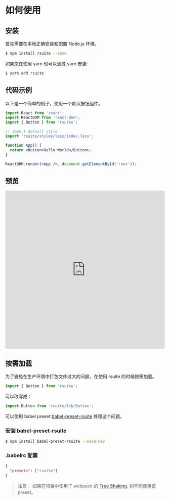 # 如何使用

## 安装

首先需要在本地正确安装和配置 Node.js 环境。

```bash
$ npm install rsuite --save
```

如果您在使用 yarn 也可以通过 yarn 安装:

```bash
$ yarn add rsuite
```

## 代码示例

以下是一个简单的例子，使用一个默认按钮组件。

```jsx
import React from 'react';
import ReactDOM from 'react-dom';
import { Button } from 'rsuite';

// import default style
import 'rsuite/styles/less/index.less';

function App() {
  return <Button>Hello World</Button>;
}

ReactDOM.render(<App />, document.getElementById('root'));
```

## 预览

<iframe src="https://codesandbox.io/embed/k9v972q3lr" style="width:100%; height:500px; border:0; border-radius: 4px; overflow:hidden;" sandbox="allow-modals allow-forms allow-popups allow-scripts allow-same-origin"></iframe>

## 按需加载

为了避免在生产环境中打包文件过大的问题，在使用 rsuite 的时候按需加载。

```js
import { Button } from 'rsuite';
```

可以改写成：

```js
import Button from 'rsuite/lib/Button';
```

可以使用 babel preset [babel-preset-rsuite](https://github.com/rsuite/babel-preset-rsuite) 处理这个问题。

### 安装 babel-preset-rsuite

```bash
$ npm install babel-preset-rsuite --save-dev
```

### .babelrc 配置

```json
{
  "presets": ["rsuite"]
}
```

> 注意： 如果在项目中使用了 webpack 的 [Tree Shaking](https://webpack.docschina.org/guides/tree-shaking/), 则不能使用该 preset。

